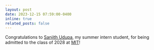 ```yaml
---
layout: post
date: 2023-12-15 07:59:00-0400
inline: true
related_posts: false
---
```


Congratulations to [Sanjith Udupa](https://www.linkedin.com/in/sanjithudupa/), my summer intern student, for being admitted to the class of 2028 at [MIT](https://www.eecs.mit.edu/)!
